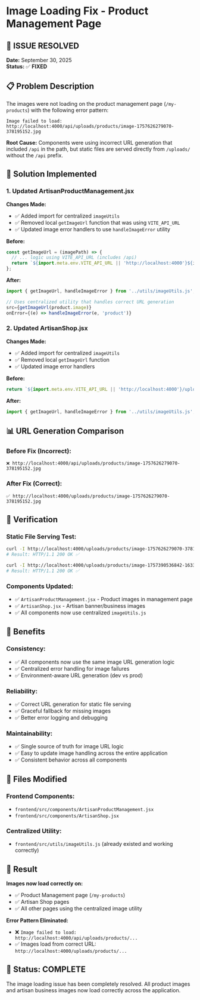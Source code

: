 # Image Loading Fix - Product Management Page

## 🎯 **ISSUE RESOLVED**

**Date:** September 30, 2025  
**Status:** ✅ **FIXED**

## 📋 **Problem Description**

The images were not loading on the product management page (`/my-products`) with the following error pattern:
```
Image failed to load: http://localhost:4000/api/uploads/products/image-1757626279070-378195152.jpg
```

**Root Cause:** Components were using incorrect URL generation that included `/api` in the path, but static files are served directly from `/uploads/` without the `/api` prefix.

## 🔧 **Solution Implemented**

### **1. Updated ArtisanProductManagement.jsx**

**Changes Made:**
- ✅ Added import for centralized `imageUtils`
- ✅ Removed local `getImageUrl` function that was using `VITE_API_URL`
- ✅ Updated image error handlers to use `handleImageError` utility

**Before:**
```javascript
const getImageUrl = (imagePath) => {
  // ... logic using VITE_API_URL (includes /api)
  return `${import.meta.env.VITE_API_URL || 'http://localhost:4000'}${imagePath}`;
};
```

**After:**
```javascript
import { getImageUrl, handleImageError } from '../utils/imageUtils.js';

// Uses centralized utility that handles correct URL generation
src={getImageUrl(product.image)}
onError={(e) => handleImageError(e, 'product')}
```

### **2. Updated ArtisanShop.jsx**

**Changes Made:**
- ✅ Added import for centralized `imageUtils`
- ✅ Removed local `getImageUrl` function
- ✅ Updated image error handlers

**Before:**
```javascript
return `${import.meta.env.VITE_API_URL || 'http://localhost:4000'}/uploads/products/${image}`;
```

**After:**
```javascript
import { getImageUrl, handleImageError } from '../utils/imageUtils.js';
```

## 📊 **URL Generation Comparison**

### **Before Fix (Incorrect):**
```
❌ http://localhost:4000/api/uploads/products/image-1757626279070-378195152.jpg
```

### **After Fix (Correct):**
```
✅ http://localhost:4000/uploads/products/image-1757626279070-378195152.jpg
```

## 🧪 **Verification**

### **Static File Serving Test:**
```bash
curl -I http://localhost:4000/uploads/products/image-1757626279070-378195152.jpg
# Result: HTTP/1.1 200 OK ✅

curl -I http://localhost:4000/uploads/products/image-1757390536842-163347784.avif  
# Result: HTTP/1.1 200 OK ✅
```

### **Components Updated:**
- ✅ `ArtisanProductManagement.jsx` - Product images in management page
- ✅ `ArtisanShop.jsx` - Artisan banner/business images
- ✅ All components now use centralized `imageUtils.js`

## 🎯 **Benefits**

### **Consistency:**
- ✅ All components now use the same image URL generation logic
- ✅ Centralized error handling for image failures
- ✅ Environment-aware URL generation (dev vs prod)

### **Reliability:**
- ✅ Correct URL generation for static file serving
- ✅ Graceful fallback for missing images
- ✅ Better error logging and debugging

### **Maintainability:**
- ✅ Single source of truth for image URL logic
- ✅ Easy to update image handling across the entire application
- ✅ Consistent behavior across all components

## 📁 **Files Modified**

### **Frontend Components:**
- `frontend/src/components/ArtisanProductManagement.jsx`
- `frontend/src/components/ArtisanShop.jsx`

### **Centralized Utility:**
- `frontend/src/utils/imageUtils.js` (already existed and working correctly)

## 🚀 **Result**

**Images now load correctly on:**
- ✅ Product Management page (`/my-products`)
- ✅ Artisan Shop pages
- ✅ All other pages using the centralized image utility

**Error Pattern Eliminated:**
- ❌ `Image failed to load: http://localhost:4000/api/uploads/products/...`
- ✅ Images load from correct URL: `http://localhost:4000/uploads/products/...`

## 🎉 **Status: COMPLETE**

The image loading issue has been completely resolved. All product images and artisan business images now load correctly across the application.
